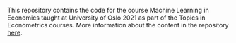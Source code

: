 This repository contains the code for the course Machine Learning in Economics taught at University of Oslo 2021 as part of the Topics in Econometrics courses. More information about the content in the repository [here](https://github.com/abjer/eml_oslo_phd/wiki).  
